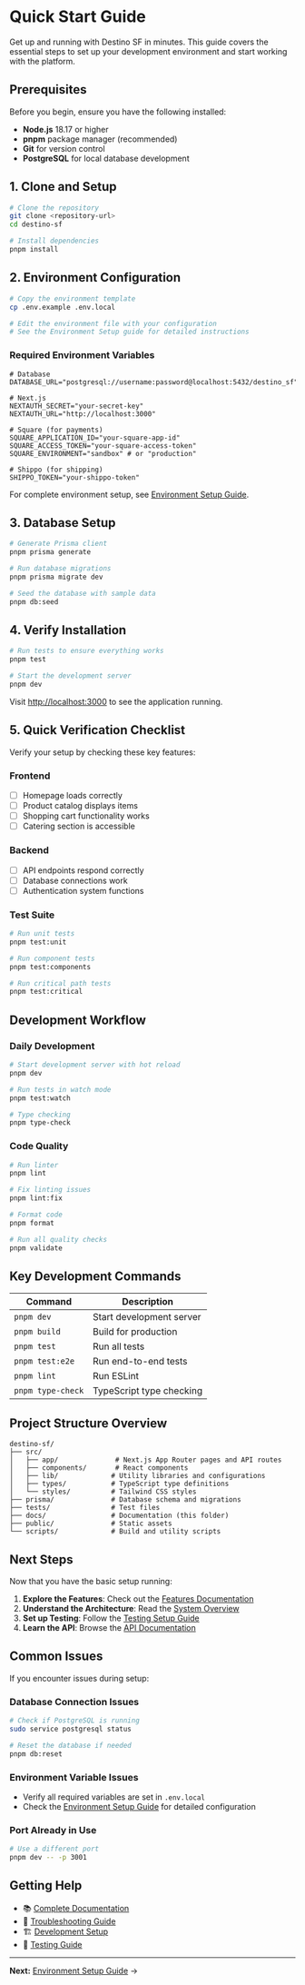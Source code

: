 # Quick Start Guide

Get up and running with Destino SF in minutes. This guide covers the essential steps to set up your development environment and start working with the platform.

## Prerequisites

Before you begin, ensure you have the following installed:
- **Node.js** 18.17 or higher
- **pnpm** package manager (recommended)
- **Git** for version control
- **PostgreSQL** for local database development

## 1. Clone and Setup

```bash
# Clone the repository
git clone <repository-url>
cd destino-sf

# Install dependencies
pnpm install
```

## 2. Environment Configuration

```bash
# Copy the environment template
cp .env.example .env.local

# Edit the environment file with your configuration
# See the Environment Setup guide for detailed instructions
```

### Required Environment Variables

```env
# Database
DATABASE_URL="postgresql://username:password@localhost:5432/destino_sf"

# Next.js
NEXTAUTH_SECRET="your-secret-key"
NEXTAUTH_URL="http://localhost:3000"

# Square (for payments)
SQUARE_APPLICATION_ID="your-square-app-id"
SQUARE_ACCESS_TOKEN="your-square-access-token"
SQUARE_ENVIRONMENT="sandbox" # or "production"

# Shippo (for shipping)
SHIPPO_TOKEN="your-shippo-token"
```

For complete environment setup, see [Environment Setup Guide](environment-setup.md).

## 3. Database Setup

```bash
# Generate Prisma client
pnpm prisma generate

# Run database migrations
pnpm prisma migrate dev

# Seed the database with sample data
pnpm db:seed
```

## 4. Verify Installation

```bash
# Run tests to ensure everything works
pnpm test

# Start the development server
pnpm dev
```

Visit [http://localhost:3000](http://localhost:3000) to see the application running.

## 5. Quick Verification Checklist

Verify your setup by checking these key features:

### Frontend
- [ ] Homepage loads correctly
- [ ] Product catalog displays items
- [ ] Shopping cart functionality works
- [ ] Catering section is accessible

### Backend
- [ ] API endpoints respond correctly
- [ ] Database connections work
- [ ] Authentication system functions

### Test Suite
```bash
# Run unit tests
pnpm test:unit

# Run component tests
pnpm test:components

# Run critical path tests
pnpm test:critical
```

## Development Workflow

### Daily Development
```bash
# Start development server with hot reload
pnpm dev

# Run tests in watch mode
pnpm test:watch

# Type checking
pnpm type-check
```

### Code Quality
```bash
# Run linter
pnpm lint

# Fix linting issues
pnpm lint:fix

# Format code
pnpm format

# Run all quality checks
pnpm validate
```

## Key Development Commands

| Command | Description |
|---------|-------------|
| `pnpm dev` | Start development server |
| `pnpm build` | Build for production |
| `pnpm test` | Run all tests |
| `pnpm test:e2e` | Run end-to-end tests |
| `pnpm lint` | Run ESLint |
| `pnpm type-check` | TypeScript type checking |

## Project Structure Overview

```
destino-sf/
├── src/
│   ├── app/              # Next.js App Router pages and API routes
│   ├── components/       # React components
│   ├── lib/             # Utility libraries and configurations
│   ├── types/           # TypeScript type definitions
│   └── styles/          # Tailwind CSS styles
├── prisma/              # Database schema and migrations
├── tests/               # Test files
├── docs/                # Documentation (this folder)
├── public/              # Static assets
└── scripts/             # Build and utility scripts
```

## Next Steps

Now that you have the basic setup running:

1. **Explore the Features**: Check out the [Features Documentation](../features/ecommerce/README.md)
2. **Understand the Architecture**: Read the [System Overview](../architecture/system-overview.md)
3. **Set up Testing**: Follow the [Testing Setup Guide](../testing/e2e-testing/README.md)
4. **Learn the API**: Browse the [API Documentation](../api/rest-api/README.md)

## Common Issues

If you encounter issues during setup:

### Database Connection Issues
```bash
# Check if PostgreSQL is running
sudo service postgresql status

# Reset the database if needed
pnpm db:reset
```

### Environment Variable Issues
- Verify all required variables are set in `.env.local`
- Check the [Environment Setup Guide](environment-setup.md) for detailed configuration

### Port Already in Use
```bash
# Use a different port
pnpm dev -- -p 3001
```

## Getting Help

- 📚 [Complete Documentation](../README.md)
- 🔧 [Troubleshooting Guide](../troubleshooting/common-issues.md)
- 🏗️ [Development Setup](development-setup.md)
- 🧪 [Testing Guide](../testing/testing-strategy.md)

---

**Next:** [Environment Setup Guide](environment-setup.md) →
